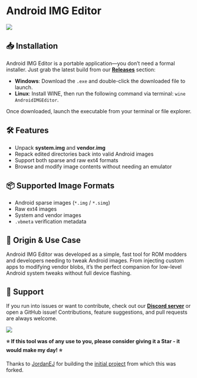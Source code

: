 # Android IMG Editor

[<img src="https://github.com/user-attachments/assets/7720f0a2-2489-42d8-acc7-a862b021eec5">](https://discord.gg/android-img-editor)

## 📥 Installation

Android IMG Editor is a portable application—you don’t need a formal installer. Just grab the latest build from our **[Releases](https://github.com/NoahDomingues/Android-IMG-Editor/releases)** section:

- **Windows**: Download the `.exe` and double-click the downloaded file to launch.
- **Linux**: Install WINE, then run the following command via terminal: `wine AndroidIMGEditor`.

Once downloaded, launch the executable from your terminal or file explorer.

## 🛠️ Features

- Unpack **system.img** and **vendor.img**
- Repack edited directories back into valid Android images
- Support both sparse and raw ext4 formats
- Browse and modify image contents without needing an emulator

## 📦 Supported Image Formats

- Android sparse images (`*.img` / `*.simg`)
- Raw ext4 images
- System and vendor images
- `.vbmeta` verification metadata

## 🧪 Origin & Use Case

Android IMG Editor was developed as a simple, fast tool for ROM modders and developers needing to tweak Android images. From injecting custom apps to modifying vendor blobs, it’s the perfect companion for low-level Android system tweaks without full device flashing.

## 🤝 Support

If you run into issues or want to contribute, check out our **[Discord server](https://discord.gg/android-img-editor)** or open a GitHub issue! Contributions, feature suggestions, and pull requests are always welcome.

[<img src="https://img.shields.io/badge/Discord-%235865F2.svg?style=for-the-badge&logo=discord&logoColor=white">](https://discord.gg/android-img-editor)

**⭐ If this tool was of any use to you, please consider giving it a Star - it would make my day! ⭐**

Thanks to [JordanEJ](https://github.com/JordanEJ) for building the [initial project](https://github.com/JordanEJ/IMG-Editor-Tool) from which this was forked.
